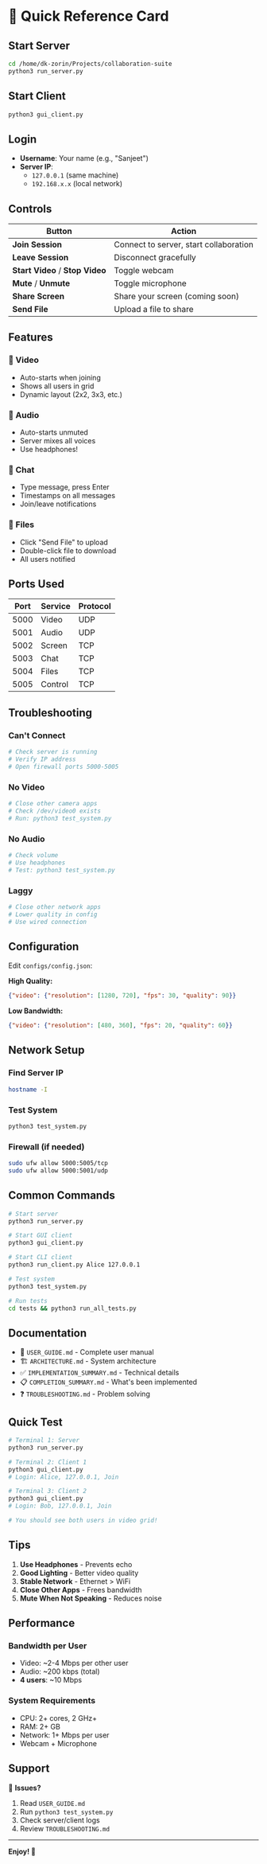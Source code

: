 # 🚀 Quick Reference Card

## Start Server
```bash
cd /home/dk-zorin/Projects/collaboration-suite
python3 run_server.py
```

## Start Client
```bash
python3 gui_client.py
```

## Login
- **Username**: Your name (e.g., "Sanjeet")
- **Server IP**: 
  - `127.0.0.1` (same machine)
  - `192.168.x.x` (local network)

## Controls

| Button | Action |
|--------|--------|
| **Join Session** | Connect to server, start collaboration |
| **Leave Session** | Disconnect gracefully |
| **Start Video** / **Stop Video** | Toggle webcam |
| **Mute** / **Unmute** | Toggle microphone |
| **Share Screen** | Share your screen (coming soon) |
| **Send File** | Upload a file to share |

## Features

### 🎥 Video
- Auto-starts when joining
- Shows all users in grid
- Dynamic layout (2x2, 3x3, etc.)

### 🎤 Audio
- Auto-starts unmuted
- Server mixes all voices
- Use headphones!

### 💬 Chat
- Type message, press Enter
- Timestamps on all messages
- Join/leave notifications

### 📁 Files
- Click "Send File" to upload
- Double-click file to download
- All users notified

## Ports Used

| Port | Service | Protocol |
|------|---------|----------|
| 5000 | Video | UDP |
| 5001 | Audio | UDP |
| 5002 | Screen | TCP |
| 5003 | Chat | TCP |
| 5004 | Files | TCP |
| 5005 | Control | TCP |

## Troubleshooting

### Can't Connect
```bash
# Check server is running
# Verify IP address
# Open firewall ports 5000-5005
```

### No Video
```bash
# Close other camera apps
# Check /dev/video0 exists
# Run: python3 test_system.py
```

### No Audio
```bash
# Check volume
# Use headphones
# Test: python3 test_system.py
```

### Laggy
```bash
# Close other network apps
# Lower quality in config
# Use wired connection
```

## Configuration

Edit `configs/config.json`:

**High Quality:**
```json
{"video": {"resolution": [1280, 720], "fps": 30, "quality": 90}}
```

**Low Bandwidth:**
```json
{"video": {"resolution": [480, 360], "fps": 20, "quality": 60}}
```

## Network Setup

### Find Server IP
```bash
hostname -I
```

### Test System
```bash
python3 test_system.py
```

### Firewall (if needed)
```bash
sudo ufw allow 5000:5005/tcp
sudo ufw allow 5000:5001/udp
```

## Common Commands

```bash
# Start server
python3 run_server.py

# Start GUI client
python3 gui_client.py

# Start CLI client
python3 run_client.py Alice 127.0.0.1

# Test system
python3 test_system.py

# Run tests
cd tests && python3 run_all_tests.py
```

## Documentation

- 📖 `USER_GUIDE.md` - Complete user manual
- 🏗️ `ARCHITECTURE.md` - System architecture
- ✅ `IMPLEMENTATION_SUMMARY.md` - Technical details
- 📋 `COMPLETION_SUMMARY.md` - What's been implemented
- ❓ `TROUBLESHOOTING.md` - Problem solving

## Quick Test

```bash
# Terminal 1: Server
python3 run_server.py

# Terminal 2: Client 1
python3 gui_client.py
# Login: Alice, 127.0.0.1, Join

# Terminal 3: Client 2  
python3 gui_client.py
# Login: Bob, 127.0.0.1, Join

# You should see both users in video grid!
```

## Tips

1. **Use Headphones** - Prevents echo
2. **Good Lighting** - Better video quality
3. **Stable Network** - Ethernet > WiFi
4. **Close Other Apps** - Frees bandwidth
5. **Mute When Not Speaking** - Reduces noise

## Performance

### Bandwidth per User
- Video: ~2-4 Mbps per other user
- Audio: ~200 kbps (total)
- **4 users**: ~10 Mbps

### System Requirements
- CPU: 2+ cores, 2 GHz+
- RAM: 2+ GB
- Network: 1+ Mbps per user
- Webcam + Microphone

## Support

🐛 **Issues?**
1. Read `USER_GUIDE.md`
2. Run `python3 test_system.py`
3. Check server/client logs
4. Review `TROUBLESHOOTING.md`

---

**Enjoy! 🎉**
